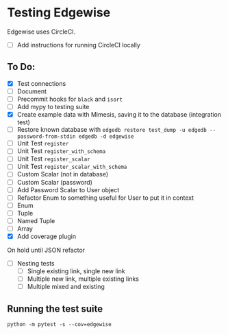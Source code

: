 # Testing Edgewise

Edgewise uses CircleCI.
- [ ] Add instructions for running CircleCI locally

## To Do:
- [X] Test connections
- [ ] Document
- [ ] Precommit hooks for `black` and `isort`
- [ ] Add mypy to testing suite
- [X] Create example data with Mimesis, saving it to the database (integration test)
- [ ] Restore known database with `edgedb restore test_dump -u edgedb --password-from-stdin edgedb -d edgewise`
- [ ] Unit Test `register`
- [ ] Unit Test `register_with_schema`
- [ ] Unit Test `register_scalar`
- [ ] Unit Test `register_scalar_with_schema`
- [ ] Custom Scalar (not in database)
- [ ] Custom Scalar (password)
- [ ] Add Password Scalar to User object
- [ ] Refactor Enum to something useful for User to put it in context
- [ ] Enum
- [ ] Tuple
- [ ] Named Tuple
- [ ] Array
- [X] Add coverage plugin

On hold until JSON refactor
- [ ] Nesting tests
  - [ ] Single existing link, single new link
  - [ ] Multiple new link, multiple existing links
  - [ ] Multiple mixed and existing

## Running the test suite

`python -m pytest -s --cov=edgewise`
